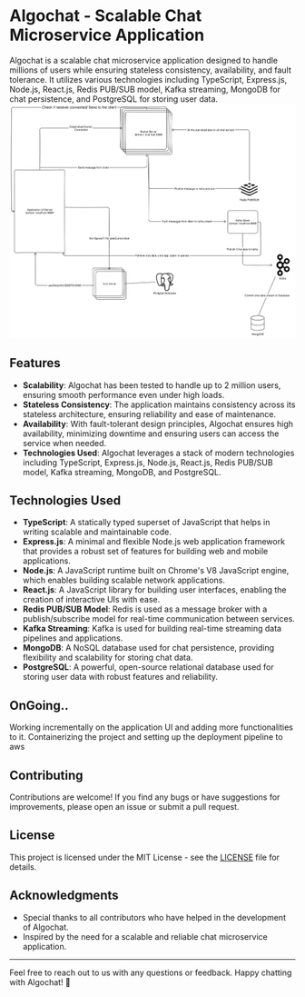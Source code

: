 # Algochat - Scalable Chat Microservice Application

Algochat is a scalable chat microservice application designed to handle millions of users while ensuring stateless consistency, availability, and fault tolerance. It utilizes various technologies including TypeScript, Express.js, Node.js, React.js, Redis PUB/SUB model, Kafka streaming, MongoDB for chat persistence, and PostgreSQL for storing user data.
![Algochat Logo](chatArch.png)
## Features

- **Scalability**: Algochat has been tested to handle up to 2 million users, ensuring smooth performance even under high loads.
- **Stateless Consistency**: The application maintains consistency across its stateless architecture, ensuring reliability and ease of maintenance.
- **Availability**: With fault-tolerant design principles, Algochat ensures high availability, minimizing downtime and ensuring users can access the service when needed.
- **Technologies Used**: Algochat leverages a stack of modern technologies including TypeScript, Express.js, Node.js, React.js, Redis PUB/SUB model, Kafka streaming, MongoDB, and PostgreSQL.

## Technologies Used

- **TypeScript**: A statically typed superset of JavaScript that helps in writing scalable and maintainable code.
- **Express.js**: A minimal and flexible Node.js web application framework that provides a robust set of features for building web and mobile applications.
- **Node.js**: A JavaScript runtime built on Chrome's V8 JavaScript engine, which enables building scalable network applications.
- **React.js**: A JavaScript library for building user interfaces, enabling the creation of interactive UIs with ease.
- **Redis PUB/SUB Model**: Redis is used as a message broker with a publish/subscribe model for real-time communication between services.
- **Kafka Streaming**: Kafka is used for building real-time streaming data pipelines and applications.
- **MongoDB**: A NoSQL database used for chat persistence, providing flexibility and scalability for storing chat data.
- **PostgreSQL**: A powerful, open-source relational database used for storing user data with robust features and reliability.

## OnGoing..

Working incrementally on the application UI and adding more functionalities to it.
Containerizing the project and setting up the deployment pipeline to aws

## Contributing

Contributions are welcome! If you find any bugs or have suggestions for improvements, please open an issue or submit a pull request.

## License

This project is licensed under the MIT License - see the [LICENSE](LICENSE) file for details.

## Acknowledgments

- Special thanks to all contributors who have helped in the development of Algochat.
- Inspired by the need for a scalable and reliable chat microservice application.

---

Feel free to reach out to us with any questions or feedback. Happy chatting with Algochat! 🚀
